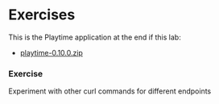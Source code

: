 # Exercises

This is the Playtime application at the end if this lab:

- [playtime-0.10.0.zip](archives/playtime-0.10.0.zip)

### Exercise 

Experiment with other curl commands for different endpoints


